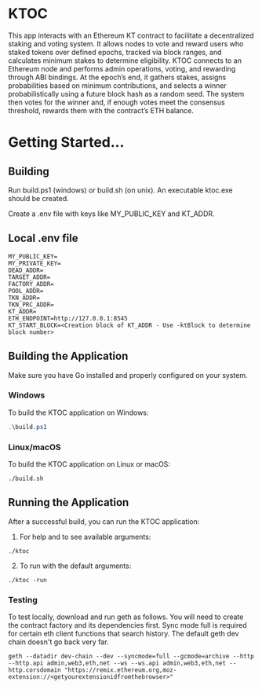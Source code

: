 # KTOC

This app interacts with an Ethereum KT contract to facilitate a decentralized staking and voting system. It allows nodes to vote and reward users who staked tokens over defined epochs, tracked via block ranges, and calculates minimum stakes to determine eligibility. KTOC connects to an Ethereum node and performs admin operations, voting, and rewarding through ABI bindings. At the epoch’s end, it gathers stakes, assigns probabilities based on minimum contributions, and selects a winner probabilistically using a future block hash as a random seed. The system then votes for the winner and, if enough votes meet the consensus threshold, rewards them with the contract’s ETH balance.

# Getting Started...

## Building 

Run build.ps1 (windows) or build.sh (on unix). 
An executable ktoc.exe should be created.

Create a .env file with keys like MY_PUBLIC_KEY and KT_ADDR. 

## Local .env file

```
MY_PUBLIC_KEY=
MY_PRIVATE_KEY=
DEAD_ADDR=
TARGET_ADDR=
FACTORY_ADDR=
POOL_ADDR=
TKN_ADDR=
TKN_PRC_ADDR=
KT_ADDR=
ETH_ENDPOINT=http://127.0.0.1:8545
KT_START_BLOCK=<Creation block of KT_ADDR - Use -ktBlock to determine block number>
```

## Building the Application
Make sure you have Go installed and properly configured on your system.

### Windows
To build the KTOC application on Windows:
```powershell
.\build.ps1
```

### Linux/macOS
To build the KTOC application on Linux or macOS:
```
./build.sh
```

## Running the Application
After a successful build, you can run the KTOC application:
1. For help and to see available arguments:
```
./ktoc
```
2. To run with the default arguments:
```
./ktoc -run
```

### Testing 

To test locally, download and run geth as follows.
You will need to create the contract factory and its dependencies first.
Sync mode full is required for certain eth client functions that search history.
The default geth dev chain doesn't go back very far.

```
geth --datadir dev-chain --dev --syncmode=full --gcmode=archive --http --http.api admin,web3,eth,net --ws --ws.api admin,web3,eth,net --http.corsdomain "https://remix.ethereum.org,moz-extension://<getyourextensionidfromthebrowser>"
```